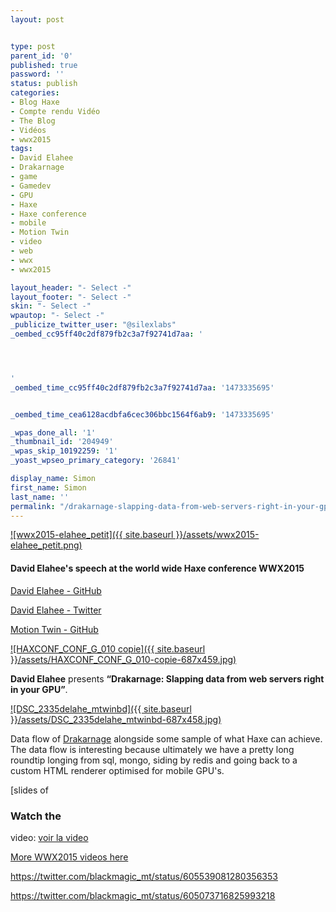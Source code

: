 ```yaml
---
layout: post


type: post
parent_id: '0'
published: true
password: ''
status: publish
categories:
- Blog Haxe
- Compte rendu Vidéo
- The Blog
- Vidéos
- wwx2015
tags:
- David Elahee
- Drakarnage
- game
- Gamedev
- GPU
- Haxe
- Haxe conference
- mobile
- Motion Twin
- video
- web
- wwx
- wwx2015

layout_header: "- Select -"
layout_footer: "- Select -"
skin: "- Select -"
wpautop: "- Select -"
_publicize_twitter_user: "@silexlabs"
_oembed_cc95ff40c2df879fb2c3a7f92741d7aa: '




'
_oembed_time_cc95ff40c2df879fb2c3a7f92741d7aa: '1473335695'


_oembed_time_cea6128acdbfa6cec306bbc1564f6ab9: '1473335695'

_wpas_done_all: '1'
_thumbnail_id: '204949'
_wpas_skip_10192259: '1'
_yoast_wpseo_primary_category: '26841'

display_name: Simon
first_name: Simon
last_name: ''
permalink: "/drakarnage-slapping-data-from-web-servers-right-in-your-gpu/"
---
```


[![wwx2015-elahee_petit]({{ site.baseurl }}/assets/wwx2015-elahee_petit.png)](https://www.silexlabs.org/wp-content/uploads/2015/07/wwx2015-elahee_petit.png)

#### David Elahee's speech at the world wide Haxe conference WWX2015



[David Elahee - GitHub](https://github.com/delahee)

[David Elahee - Twitter](https://twitter.com/blackmagic_m)

[Motion Twin - GitHub](https://github.com/motion-twin)

[![HAXCONF_CONF_G_010 copie]({{ site.baseurl }}/assets/HAXCONF_CONF_G_010-copie-687x459.jpg)](https://www.silexlabs.org/wp-content/uploads/2015/07/HAXCONF_CONF_G_010-copie.jpg)

**David Elahee** presents
**“Drakarnage: Slapping data from web servers right in your GPU”**.

[![DSC_2335delahe_mtwinbd]({{ site.baseurl }}/assets/DSC_2335delahe_mtwinbd-687x458.jpg)](https://www.silexlabs.org/wp-content/uploads/2015/07/DSC_2335delahe_mtwinbd.jpg)

Data flow of [Drakarnage](http://drakarnage.com) alongside some sample of what Haxe can achieve. The data flow is interesting because ultimately we have a pretty long roundtip longing from sql, mongo, siding by redis and going back to a custom HTML renderer optimised for mobile GPU's.

[slides of


### Watch the
video: 
[voir la video](https://youtu.be/6tbE4NU6sjs)


[More WWX2015 videos here](https://www.silexlabs.org/wrapping-up-wwx2015/)

https://twitter.com/blackmagic_mt/status/605539081280356353

https://twitter.com/blackmagic_mt/status/605073716825993218
